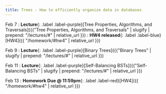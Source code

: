 ```yaml
---
title: Trees - How to efficiently organize data in databases
---
```


Feb 7
: **Lecture**{: .label .label-purple}[Tree Properties, Algorithms, and Traversals]({{"Tree Properties, Algorithms, and Traversals" | slugify | prepend: "/lectures/#" | relative_url }})
: **HW4 released**{: .label .label-blue}[HW4]({{ "/homework/#hw4" | relative_url }})

Feb 9
: **Lecture**{: .label .label-purple}[Binary Trees]({{"Binary Trees" | slugify | prepend: "/lectures/#" | relative_url }})

Feb 11
: **Lecture**{: .label .label-purple}[Self-Balancing BSTs]({{"Self-Balancing BSTs" | slugify | prepend: "/lectures/#" | relative_url }})

Feb 13
: **Homework Due @ 11:59pm**{: .label .label-red}[HW4]({{ "/homework/#hw4" | relative_url }})

